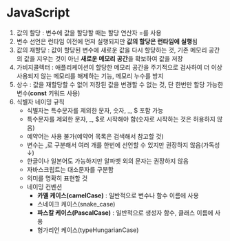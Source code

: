 # JavaScript
1. 값의 할당 : 변수에 값을 할당할 때는 할당 연산자 =를 사용
2. 변수 선언은 런타임 이전에 먼저 실행되지만 **값의 할당은 런타임에 실행**됨
3. 값의 재할당 : 값이 할당된 변수에 새로운 값을 다시 할당하는 것, 기존 메모리 공간의 값을 지우는 것이 아닌 **새로운 메모리 공간**을 확보하여 값을 저장
4. 가비지콜렉터 : 애플리케이션이 할당한 메모리 공간을 주기적으로 검사하여 더 이상 사용되지 않는 메모리를 해제하는 기능, 메모리 누수를 방지
5. 상수 : 값을 재할당할 수 없어 저장된 값을 변경할 수 없는 것, 단 한번만 할당 가능한 변수(**const** 키워드 사용)
6. 식별자 네이밍 규칙  
    * 식별자는 특수문자를 제외한 문자, 숫자, _, $ 포함 가능
    * 특수문자를 제외한 문자, _, $로 시작해야 함(숫자로 시작하는 것은 허용하지 않음)
    * 예약어는 사용 불가(예약어 목록은 검색해서 참고할 것)
    * 변수는 ,로 구분해서 여러 개를 한번에 선언할 수 있지만 권장하지 않음(가독성↓)
    * 한글이나 일본어도 가능하지만 알파벳 외의 문자는 권장하지 않음
    * 자바스크립트는 대소문자를 구분함
    * 의미를 명확히 표현할 것
    * 네이밍 컨벤션  
        + **카멜 케이스(camelCase)** : 일반적으로 변수나 함수 이름에 사용
        + 스네이크 케이스(snake_case)
        + **파스칼 케이스(PascalCase)** : 일반적으로 생성자 함수, 클래스 이름에 사용
        + 헝가리언 케이스(typeHungarianCase)
